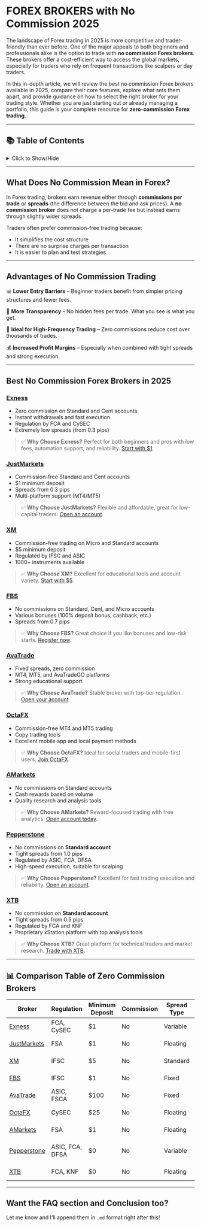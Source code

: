 # FOREX BROKERS with No Commission 2025

The landscape of Forex trading in 2025 is more competitive and trader-friendly than ever before. One of the major appeals to both beginners and professionals alike is the option to trade with **no commission Forex brokers**. These brokers offer a cost-efficient way to access the global markets, especially for traders who rely on frequent transactions like scalpers or day traders.

In this in-depth article, we will review the best no commission Forex brokers available in 2025, compare their core features, explore what sets them apart, and provide guidance on how to select the right broker for your trading style. Whether you are just starting out or already managing a portfolio, this guide is your complete resource for **zero-commission Forex trading**.

---

## 📚 Table of Contents
<details>
<summary>Click to Show/Hide</summary>

1. [What Does No Commission Mean in Forex?](#what-does-no-commission-mean-in-forex)
2. [Advantages of No Commission Trading](#advantages-of-no-commission-trading)
3. [Best No Commission Forex Brokers in 2025](#best-no-commission-forex-brokers-in-2025)
4. [Comparison Table of Zero Commission Brokers](#comparison-table-of-zero-commission-brokers)
5. [What to Look for in a No Commission Broker](#what-to-look-for-in-a-no-commission-broker)
6. [Tips to Maximize Profits When Trading with No Commissions](#tips-to-maximize-profits-when-trading-with-no-commissions)
7. [FAQs](#faqs)
8. [Conclusion](#conclusion)

</details>

---

## What Does No Commission Mean in Forex?

In Forex trading, brokers earn revenue either through **commissions per trade** or **spreads** (the difference between the bid and ask prices). A **no commission broker** does not charge a per-trade fee but instead earns through slightly wider spreads.

Traders often prefer commission-free trading because:

- It simplifies the cost structure
- There are no surprise charges per transaction
- It is easier to plan and test strategies

---

## Advantages of No Commission Trading

📊 **Lower Entry Barriers** – Beginner traders benefit from simpler pricing structures and fewer fees.

🚀 **More Transparency** – No hidden fees per trade. What you see is what you get.

🌟 **Ideal for High-Frequency Trading** – Zero commissions reduce cost over thousands of trades.

💰 **Increased Profit Margins** – Especially when combined with tight spreads and strong execution.

---

## Best No Commission Forex Brokers in 2025

### [Exness](https://one.exnesstrack.org/a/english23)
- Zero commission on Standard and Cent accounts
- Instant withdrawals and fast execution
- Regulation by FCA and CySEC
- Extremely low spreads (from 0.3 pips)

> ✅ **Why Choose Exness?** Perfect for both beginners and pros with low fees, automation support, and reliability. [Start with $1](https://one.exnesstrack.org/a/english23).

### [JustMarkets](https://one.justmarkets.link/a/79iqw0j6nj)
- Commission-free Standard and Cent accounts
- $1 minimum deposit
- Spreads from 0.3 pips
- Multi-platform support (MT4/MT5)

> ✅ **Why Choose JustMarkets?** Flexible and affordable, great for low-capital traders. [Open an account](https://one.justmarkets.link/a/79iqw0j6nj).

### [XM](https://clicks.pipaffiliates.com/c?c=589901&l=en&p=0)
- Commission-free trading on Micro and Standard accounts
- $5 minimum deposit
- Regulated by IFSC and ASIC
- 1000+ instruments available

> ✅ **Why Choose XM?** Excellent for educational tools and account variety. [Start with $5](https://clicks.pipaffiliates.com/c?c=589901&l=en&p=0).

### [FBS](https://fbs.partners?ibl=587836&ibp=21398815)
- No commissions on Standard, Cent, and Micro accounts
- Various bonuses (100% deposit bonus, cashback, etc.)
- Spreads from 0.7 pips

> ✅ **Why Choose FBS?** Great choice if you like bonuses and low-risk starts. [Register now](https://fbs.partners?ibl=587836&ibp=21398815).

### [AvaTrade](https://www.avatrade.com?versionId=10301&tag=194438)
- Fixed spreads, zero commission
- MT4, MT5, and AvaTradeGO platforms
- Strong educational support

> ✅ **Why Choose AvaTrade?** Stable broker with top-tier regulation. [Open your account](https://www.avatrade.com?versionId=10301&tag=194438).

### [OctaFX](https://my.octafx.com/open-account/?refid=ib35647800)
- Commission-free MT4 and MT5 trading
- Copy trading tools
- Excellent mobile app and local payment methods

> ✅ **Why Choose OctaFX?** Ideal for social traders and mobile-first users. [Join OctaFX](https://my.octafx.com/open-account/?refid=ib35647800).

### [AMarkets](https://amarketstrading.co/?g=WNRAN9)
- No commissions on Standard accounts
- Cash rewards based on volume
- Quality research and analysis tools

> ✅ **Why Choose AMarkets?** Reward-focused trading with free analytics. [Open account today](https://amarketstrading.co/?g=WNRAN9).

### [Pepperstone](https://trk.pepperstonepartners.com/aff_c?offer_id=367&aff_id=33954)
- No commissions on **Standard account**
- Tight spreads from 1.0 pips
- Regulated by ASIC, FCA, DFSA
- High-speed execution, suitable for scalping

> ✅ **Why Choose Pepperstone?** Excellent for fast trading execution and reliability. [Open an account](https://trk.pepperstonepartners.com/aff_c?offer_id=367&aff_id=33954).

### [XTB](https://link-pso.xtb.com/pso/zrUCY)
- No commission on **Standard account**
- Tight spreads from 0.5 pips
- Regulated by FCA and KNF
- Proprietary xStation platform with top analysis tools

> ✅ **Why Choose XTB?** Great platform for technical traders and market research. [Trade with XTB](https://link-pso.xtb.com/pso/zrUCY).

---

## 📊 Comparison Table of Zero Commission Brokers

| Broker | Regulation | Minimum Deposit | Commission | Spread Type | Platforms | Link |
|--------|------------|------------------|-------------|---------------|-----------|------|
| [Exness](https://one.exnesstrack.org/a/english23) | FCA, CySEC | $1 | No | Variable | MT4, MT5 | [Open Account](https://one.exnesstrack.org/a/english23) |
| [JustMarkets](https://one.justmarkets.link/a/79iqw0j6nj) | FSA | $1 | No | Floating | MT4, MT5 | [Open Account](https://one.justmarkets.link/a/79iqw0j6nj) |
| [XM](https://clicks.pipaffiliates.com/c?c=589901&l=en&p=0) | IFSC | $5 | No | Standard | MT4, MT5 | [Open Account](https://clicks.pipaffiliates.com/c?c=589901&l=en&p=0) |
| [FBS](https://fbs.partners?ibl=587836&ibp=21398815) | IFSC | $1 | No | Fixed | MT4, MT5 | [Open Account](https://fbs.partners?ibl=587836&ibp=21398815) |
| [AvaTrade](https://www.avatrade.com?versionId=10301&tag=194438) | ASIC, FSCA | $100 | No | Fixed | MT4, MT5 | [Open Account](https://www.avatrade.com?versionId=10301&tag=194438) |
| [OctaFX](https://my.octafx.com/open-account/?refid=ib35647800) | CySEC | $25 | No | Floating | MT4, MT5 | [Open Account](https://my.octafx.com/open-account/?refid=ib35647800) |
| [AMarkets](https://amarketstrading.co/?g=WNRAN9) | FSA | $1 | No | Floating | MT4, MT5 | [Open Account](https://amarketstrading.co/?g=WNRAN9) |
| [Pepperstone](https://trk.pepperstonepartners.com/aff_c?offer_id=367&aff_id=33954) | ASIC, FCA, DFSA | $0 | No | Variable | MT4, MT5, cTrader | [Open Account](https://trk.pepperstonepartners.com/aff_c?offer_id=367&aff_id=33954) |
| [XTB](https://link-pso.xtb.com/pso/zrUCY) | FCA, KNF | $0 | No | Floating | xStation 5 | [Open Account](https://link-pso.xtb.com/pso/zrUCY) |

---

## Want the FAQ section and Conclusion too?

Let me know and I’ll append them in `.md` format right after this!
